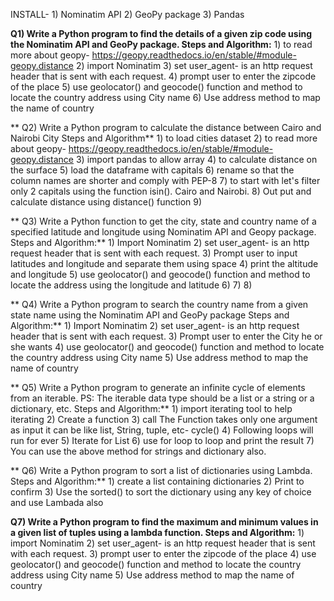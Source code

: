 INSTALL- 
        1) Nominatim API
        2) GeoPy package
        3) Pandas
        
        
 ****Q1)** Write a Python program to find the details of a given zip code using the Nominatim API and GeoPy package.
    Steps and Algorithm:**
              1) to read more about geopy- https://geopy.readthedocs.io/en/stable/#module-geopy.distance
              2) import Nominatim
              3) set user_agent- is an http request header that is sent with each request.
              4) prompt user to enter the zipcode of the place
              5) use geolocator() and geocode() function and method to locate the country address using City name
              6) Use address method to map the name of country
              
 
 
 
 **
 Q2) Write a Python program to calculate the distance between Cairo and Nairobi City
    Steps and Algorithm**
                  1) to load cities dataset
                  2) to read more about geopy- https://geopy.readthedocs.io/en/stable/#module-geopy.distance
                  3) import pandas to allow array
                  4) to calculate distance on the surface
                  5) load the dataframe with capitals
                  6) rename so that the column names are shorter and comply with PEP-8
                  7) to start with let's filter only 2 capitals using the function isin(). Cairo and Nairobi.
                  8) Out put and calculate distance using distance() function
                  9)
                  
                  
** Q3) Write a Python function to get the city, state and country name of a specified latitude and longitude using Nominatim API and Geopy package.
          Steps and Algorithm:**
                      1) Import Nominatim
                      2) set user_agent- is an http request header that is sent with each request.
                      3) Prompt user to input latitudes and longitude and separate them using space
                      4) print the altitude and longitude
                      5) use geolocator() and geocode() function and method to locate the address using the longitude and latitude
                      6)
                      7)
                      8)
                      
                      
** Q4) Write a Python program to search the country name from a given state name using the Nominatim API and GeoPy package
         Steps and Algorithm:**
                      1) Import Nominatim
                      2) set user_agent- is an http request header that is sent with each request.
                      3) Prompt user to enter the City he or she wants
                      4) use geolocator() and geocode() function and method to locate the country address using City name
                      5) Use address method to map the name of country
                      
                      
                      
** Q5) Write a Python program to generate an infinite cycle of elements from an iterable. PS: The iterable data type should be a list or a string or a dictionary, etc.
         Steps and Algorithm:**
                      1) import iterating tool to help iterating
                      2) Create a function
                      3) call The Function takes only one argument as input it can be like list, String, tuple, etc- cycle()
                      4) Following  loops will run for ever
                      5) Iterate for List
                      6) use for loop to loop and print the result
                      7) You can use the above method for strings and dictionary also.
                   
                  
                      
                      
                      
** Q6) Write a Python program to sort a list of dictionaries using Lambda.
         Steps and Algorithm:**
                      1) create a list containing dictionaries
                      2) Print to confirm
                      3) Use the sorted() to sort the dictionary using any key of choice and use Lambada also                      
                      
                      
                      
                      
**Q7) Write a Python program to find the maximum and minimum values in a given list of tuples using a lambda function.
        Steps and Algorithm:**
                      1) import Nominatim
                      2) set user_agent- is an http request header that is sent with each request.
                      3) prompt user to enter the zipcode of the place
                      4) use geolocator() and geocode() function and method to locate the country address using City name
                      5) Use address method to map the name of country
                      
                      
                      
                      
  
